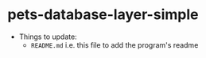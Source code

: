 # pets-database-layer-simple

* Things to update:
  * `README.md` i.e. this file to add the program's readme
